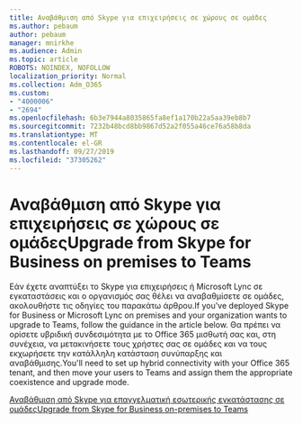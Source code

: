 ```yaml
---
title: Αναβάθμιση από Skype για επιχειρήσεις σε χώρους σε ομάδες
ms.author: pebaum
author: pebaum
manager: mnirkhe
ms.audience: Admin
ms.topic: article
ROBOTS: NOINDEX, NOFOLLOW
localization_priority: Normal
ms.collection: Adm_O365
ms.custom:
- "4000006"
- "2694"
ms.openlocfilehash: 6b3e7944a8035865fa8ef1a170b22a5aa39eb8b7
ms.sourcegitcommit: 7232b48bcd8bb9867d52a2f055a46ce76a58b8da
ms.translationtype: MT
ms.contentlocale: el-GR
ms.lasthandoff: 09/27/2019
ms.locfileid: "37305262"
---
```

# <a name="upgrade-from-skype-for-business-on-premises-to-teams"></a><span data-ttu-id="d6c65-102">Αναβάθμιση από Skype για επιχειρήσεις σε χώρους σε ομάδες</span><span class="sxs-lookup"><span data-stu-id="d6c65-102">Upgrade from Skype for Business on premises to Teams</span></span>

<span data-ttu-id="d6c65-103">Εάν έχετε αναπτύξει το Skype για επιχειρήσεις ή Microsoft Lync σε εγκαταστάσεις και ο οργανισμός σας θέλει να αναβαθμίσετε σε ομάδες, ακολουθήστε τις οδηγίες του παρακάτω άρθρου.</span><span class="sxs-lookup"><span data-stu-id="d6c65-103">If you've deployed Skype for Business or Microsoft Lync on premises and your organization wants to upgrade to Teams, follow the guidance in the article below.</span></span> <span data-ttu-id="d6c65-104">Θα πρέπει να ορίσετε υβριδική συνδεσιμότητα με το Office 365 μισθωτή σας και, στη συνέχεια, να μετακινήσετε τους χρήστες σας σε ομάδες και να τους εκχωρήσετε την κατάλληλη κατάσταση συνύπαρξης και αναβάθμισης.</span><span class="sxs-lookup"><span data-stu-id="d6c65-104">You'll need to set up hybrid connectivity with your Office 365 tenant, and then move your users to Teams and assign them the appropriate coexistence and upgrade mode.</span></span> 

[<span data-ttu-id="d6c65-105">Αναβάθμιση από Skype για επαγγελματική εσωτερικής εγκατάστασης σε ομάδες</span><span class="sxs-lookup"><span data-stu-id="d6c65-105">Upgrade from Skype for Business on-premises to Teams</span></span>](https://docs.microsoft.com/MicrosoftTeams/upgrade-to-teams-execute-skypeforbusinesshybridonprem)

